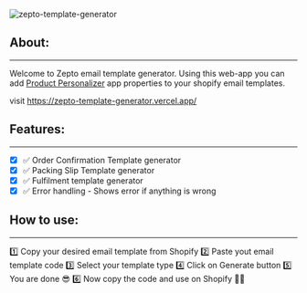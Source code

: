 ![zepto-template-generator][screenshot-url]

## About:

---

Welcome to Zepto email template generator. Using this web-app you can add [Product Personalizer][pplr] app properties to your shopify email templates.

visit https://zepto-template-generator.vercel.app/

## Features:

---

- [x] ✅ Order Confirmation Template generator
- [x] ✅ Packing Slip Template generator
- [x] ✅ Fulfilment template generator
- [x] ✅ Error handling - Shows error if anything is wrong

## How to use:

---

1️⃣ Copy your desired email template from Shopify
2️⃣ Paste yout email template code
3️⃣ Select your template type
4️⃣ Click on Generate button
5️⃣ You are done 😎
6️⃣ Now copy the code and use on Shopify 🤘🤘

[pplr]: https://www.productpersonalizer.com/
[screenshot-url]: https://cdn.shopify.com/s/files/1/0579/6197/1870/files/Capture.png?v=1628975188
